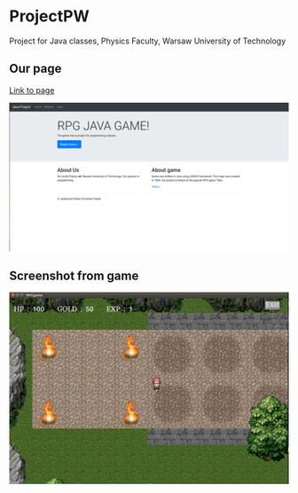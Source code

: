 # ProjectPW
Project for Java classes, Physics Faculty, Warsaw University of Technology 

## Our page 

[Link to page](https://paawel97.webd.pro/index.php)

![page](images/page.png "Main page")

## Screenshot from game

![game](images/game.png "Game")

